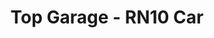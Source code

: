 ---
title: "Top Garage - RN10 Car"
url: /coignieres/top-garage-rn10-car/
shop: réparation de voitures
---